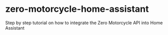 # zero-motorcycle-home-assistant
Step by step tutorial on how to integrate the Zero Motorcycle API into Home Assistant

